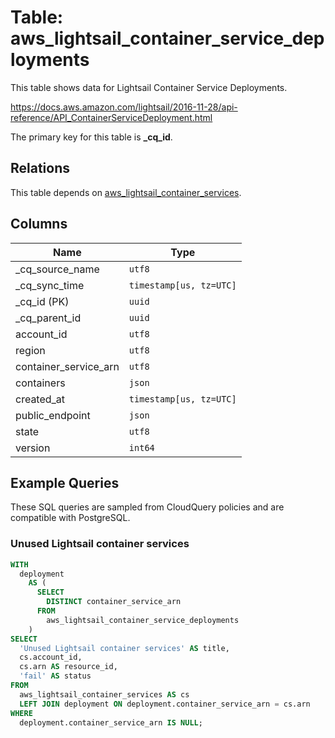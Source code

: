 # Table: aws_lightsail_container_service_deployments

This table shows data for Lightsail Container Service Deployments.

https://docs.aws.amazon.com/lightsail/2016-11-28/api-reference/API_ContainerServiceDeployment.html

The primary key for this table is **_cq_id**.

## Relations

This table depends on [aws_lightsail_container_services](aws_lightsail_container_services).

## Columns

| Name          | Type          |
| ------------- | ------------- |
|_cq_source_name|`utf8`|
|_cq_sync_time|`timestamp[us, tz=UTC]`|
|_cq_id (PK)|`uuid`|
|_cq_parent_id|`uuid`|
|account_id|`utf8`|
|region|`utf8`|
|container_service_arn|`utf8`|
|containers|`json`|
|created_at|`timestamp[us, tz=UTC]`|
|public_endpoint|`json`|
|state|`utf8`|
|version|`int64`|

## Example Queries

These SQL queries are sampled from CloudQuery policies and are compatible with PostgreSQL.

### Unused Lightsail container services

```sql
WITH
  deployment
    AS (
      SELECT
        DISTINCT container_service_arn
      FROM
        aws_lightsail_container_service_deployments
    )
SELECT
  'Unused Lightsail container services' AS title,
  cs.account_id,
  cs.arn AS resource_id,
  'fail' AS status
FROM
  aws_lightsail_container_services AS cs
  LEFT JOIN deployment ON deployment.container_service_arn = cs.arn
WHERE
  deployment.container_service_arn IS NULL;
```


